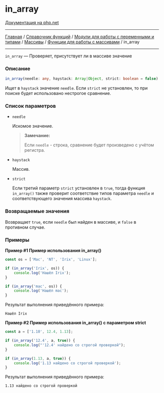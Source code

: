 # in_array

[Документация на php.net](https://www.php.net/manual/ru/function.in-array.php)

---

[Главная](../../../../../README.md) / [Справочник функций](../../../../funcref.md) /
[Модули для работы с переменными и типами](../../../vartype.md) / [Массивы](../../array.md) /
[Функции для работы с массивами](../func.md) / in_array

---

`in_array` — Проверяет, присутствует ли в массиве значение

### Описание

```ts
in_array(needle: any, haystack: Array|Object, strict: boolean = false): boolean
```

Ищет в `haystack` значение `needle`. Если `strict` не установлен, то при поиске будет использовано
нестрогое сравнение.

### Список параметров

-   `needle`

    Искомое значение.

    > **Замечание:**
    >
    > Если `needle` - строка, сравнение будет произведено с учётом регистра.

-   `haystack`

    Массив.

-   `strict`

    Если третий параметр `strict` установлен в `true`, тогда функция `in_array()` также проверит
    соответствие типов параметра `needle` и соответствующего значения массива `haystack`.

### Возвращаемые значения

Возвращает `true`, если `needle` был найден в массиве, и `false` в противном случае.

### Примеры

**Пример #1 Пример использования in_array()**

```js
const os = ['Mac', 'NT', 'Irix', 'Linux'];

if (in_array('Irix', os)) {
    console.log('Нашёл Irix');
}

if (in_array('mac', os)) {
    console.log('Нашёл mac');
}
```

Результат выполнения приведённого примера:

    Нашёл Irix

**Пример #2 Пример использования in_array() с параметром strict**

```js
const a = ['1.10', 12.4, 1.13];

if (in_array('12.4', a, true)) {
    console.log("'12.4' найдено со строгой проверкой");
}

if (in_array(1.13, a, true)) {
    console.log('1.13 найдено со строгой проверкой');
}
```

Результат выполнения приведённого примера:

    1.13 найдено со строгой проверкой
